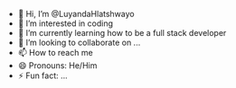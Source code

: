 - 👋 Hi, I’m @LuyandaHlatshwayo
- 👀 I’m interested in coding
- 🌱 I’m currently learning how to be a full stack developer
- 💞️ I’m looking to collaborate on ...
- 📫 How to reach me <a href="https://www.linkedin.com/in/luyanda-hlatshwayo-0a6793367"></a>
- 😄 Pronouns: He/Him
- ⚡ Fun fact: ...

<!---
LuyandaHlatshwayo/LuyandaHlatshwayo is a ✨ special ✨ repository because its `README.md` (this file) appears on your GitHub profile.
You can click the Preview link to take a look at your changes.
--->

